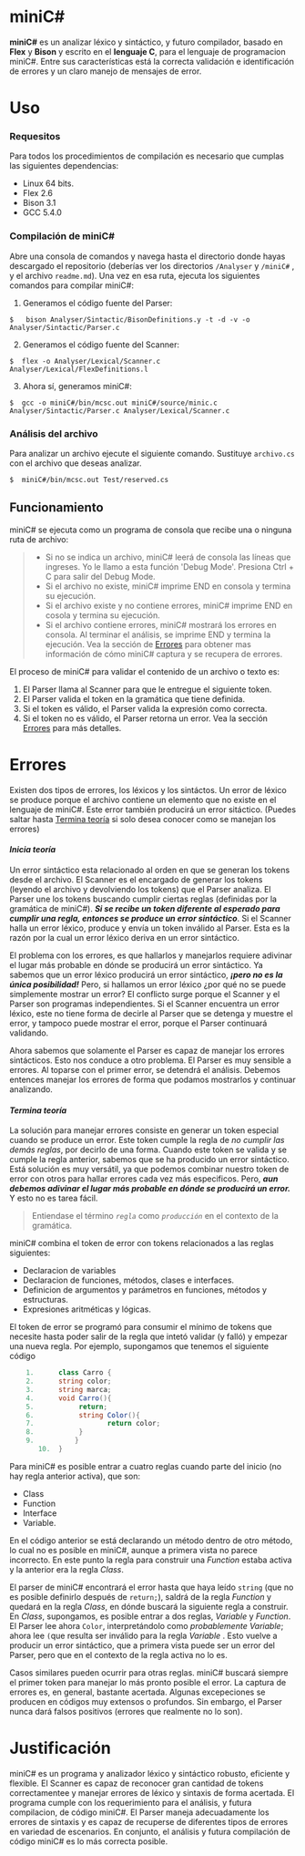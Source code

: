 # miniC#

**miniC#** es un analizar léxico y sintáctico, y futuro compilador, basado en **Flex** y **Bison** y escrito en el **lenguaje C**, para el lenguaje de programacion miniC#. Entre sus características está la correcta validación e identificación de errores y un claro manejo de mensajes de error. 

# Uso

### Requesitos
Para todos los procedimientos de compilación es necesario que cumplas las siguientes dependencias:
- Linux 64 bits.
- Flex 2.6
- Bison 3.1
- GCC 5.4.0


### Compilación de miniC#

Abre una consola de comandos y navega hasta el directorio donde hayas descargado el repositorio  (deberías ver los directorios `/Analyser` y `/miniC#` , y el archivo `readme.md`). Una vez en esa ruta, ejecuta los siguientes comandos para compilar miniC#:

1. Generamos el código fuente del Parser:
```shell
$   bison Analyser/Sintactic/BisonDefinitions.y -t -d -v -o Analyser/Sintactic/Parser.c
```
2. Generamos el código fuente del Scanner:
```shell
$  flex -o Analyser/Lexical/Scanner.c Analyser/Lexical/FlexDefinitions.l
```
3. Ahora sí, generamos miniC#:
```shell
$  gcc -o miniC#/bin/mcsc.out miniC#/source/minic.c  Analyser/Sintactic/Parser.c Analyser/Lexical/Scanner.c
```
### Análisis del archivo
Para analizar un archivo ejecute el siguiente comando. Sustituye `archivo.cs` con el archivo que deseas analizar.
```shell
$  miniC#/bin/mcsc.out Test/reserved.cs
```

## Funcionamiento
miniC#  se ejecuta como un programa de consola que recibe una o ninguna ruta de archivo:

> - Si no se indica un archivo, miniC# leerá de consola las líneas que ingreses. Yo le llamo a esta función 'Debug Mode'. Presiona Ctrl + C para salir del Debug Mode.
> - Si el archivo no existe, miniC# imprime END en consola y termina su ejecución.
> - Si el archivo existe y no contiene errores, miniC# imprime END en cosola y termina su ejecución.
> - Si el archivo contiene errores, miniC# mostrará los errores en consola. Al terminar el análisis, se imprime END y termina la ejecución. Vea la sección de [Errores](#errores) para obtener mas información de cómo miniC# captura y se recupera de errores.

El proceso de miniC# para validar el contenido de un archivo o texto es:
1.	El Parser llama al Scanner para que le entregue el siguiente token.
2.	El Parser valida el token en la gramática que tiene definida.
3.	Si el token es válido, el Parser valida la expresión como correcta.
4.	Si el token no es válido, el Parser retorna un error. Vea la sección [Errores](#errores) para más detalles.

# Errores
Existen dos tipos de errores, los léxicos y los sintáctos. Un error de léxico se produce porque el archivo contiene un elemento que no existe en el lenguaje de miniC#. Este error también producirá un error sitáctico.  (Puedes saltar hasta [Termina teoría](#termina-teoría) si solo desea conocer como se manejan los errores)
#### *Inicia teoría*
Un error sintáctico esta relacionado al orden en que se generan los tokens desde el archivo. El Scanner es el encargado de generar los tokens (leyendo el archivo y devolviendo los tokens) que el Parser analiza. El Parser une los tokens buscando cumplir ciertas reglas (definidas por la gramática de miniC#). ***Si se recibe un token diferente al esperado para cumplir una regla, entonces se produce un error sintáctico***. Si el Scanner halla un error léxico, produce y envía un token inválido al Parser. Esta es la razón por la cual un error léxico deriva en un error sintáctico. 

El problema con los errores, es que hallarlos y manejarlos requiere adivinar el lugar más probable en dónde se producirá un error sintáctico. Ya sabemos que un error léxico producirá un error sintáctico, ***¡pero no es la única posibilidad!***  Pero, si hallamos un error léxico ¿por qué no se puede simplemente mostrar un error? El conflicto surge porque el Scanner y el Parser son programas independientes. Si el Scanner encuentra un error léxico, este no tiene forma de decirle al Parser que se detenga y muestre el error, y tampoco puede mostrar el error, porque el Parser continuará validando. 

Ahora sabemos que solamente el Parser es capaz de manejar los errores sintácticos. Esto nos conduce a otro problema. El Parser es muy sensible a errores. Al toparse con el primer error, se detendrá el análisis. Debemos entences manejar los errores de forma que podamos mostrarlos y continuar analizando. 
#### *Termina teoría*
La solución para manejar errores consiste en generar un token especial cuando se produce un error. Este token cumple la regla de *no cumplir las demás reglas*, por decirlo de una forma. Cuando este token se valida y se cumple la regla anterior, sabemos que se ha producido un error sintáctico. Está solución es muy versátil, ya que podemos combinar nuestro token de error con otros para hallar errores cada vez más especificos. Pero, ***aun debemos adivinar el lugar más probable en dónde se producirá un error.*** Y esto no es tarea fácil. 
>Entiendase el término *`regla`* como *`producción`* en el contexto de la gramática.

miniC# combina el token de error con tokens relacionados a las reglas siguientes:

- Declaracion de variables
- Declaracion de funciones, métodos, clases e interfaces.
- Definicion de argumentos y parámetros en funciones, métodos y estructuras.
- Expresiones aritméticas y lógicas. 

El token de error se programó para consumir el mínimo de tokens que necesite hasta poder salir de la regla que intetó validar (y falló) y empezar una nueva regla. Por ejemplo, supongamos que tenemos el siguiente código

```c#
	1.  	class Carro {
	2.		string color;
	3.		string marca;
	4.		void Carro(){
	5.		     return;
	6.		     string Color(){
	7.		            return color;
	8.		     }
	9.	        }
       10.	}
```
Para miniC# es posible entrar a cuatro reglas cuando parte del inicio (no hay regla anterior activa), que son:
- Class
- Function
- Interface
- Variable.

En el código anterior se está declarando un método dentro de otro método, lo cual no es posible en miniC#, aunque a primera vista no parece incorrecto. En este punto la regla para construir una *Function* estaba activa y la anterior era la regla *Class*. 

El parser de miniC# encontrará  el error hasta que haya leído `string` (que no es posible definirlo después de `return;`), saldrá de la regla *Function* y quedará en la regla *Class*, en dónde buscará la siguiente regla a construir. En *Class*, supongamos, es posible entrar a dos reglas, *Variable* y *Function*. El Parser lee ahora `Color`, interpretándolo como *probablemente Variable*; ahora lee `(`que resulta ser inválido para la regla *Variable* . Esto vuelve a producir un error sintáctico, que a primera vista puede ser un error del Parser, pero que en el contexto de la regla activa no lo es. 

Casos similares pueden ocurrir para otras reglas. miniC# buscará siempre el primer token para manejar lo más pronto posible el error. La captura de errores es, en general, bastante acertada. Algunas excepeciones se producen en códigos muy extensos o profundos. Sin embargo, el Parser nunca dará falsos positivos (errores que realmente no lo son). 


# Justificación
miniC# es un programa y analizador léxico y sintáctico robusto, eficiente y flexible. El Scanner es capaz de reconocer gran cantidad de tokens correctamentee y manejar errores de léxico y sintaxis de forma acertada. El programa cumple con los requerimiento para el análisis, y futura compilacion, de código miniC#. El Parser maneja adecuadamente los errores de sintaxis y es capaz de recuperse de diferentes tipos de errores en variedad de escenarios. En conjunto, el análisis y futura compilación de código miniC# es lo más correcta posible.